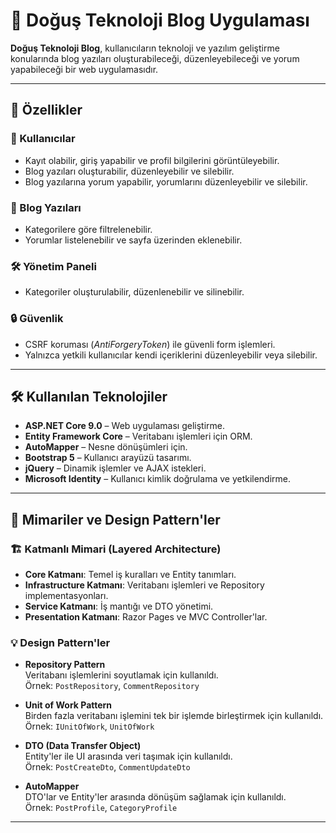 # 🚀 Doğuş Teknoloji Blog Uygulaması

**Doğuş Teknoloji Blog**, kullanıcıların teknoloji ve yazılım geliştirme konularında blog yazıları oluşturabileceği, düzenleyebileceği ve yorum yapabileceği bir web uygulamasıdır.

---

## 🎯 Özellikler

### 👤 Kullanıcılar
- Kayıt olabilir, giriş yapabilir ve profil bilgilerini görüntüleyebilir.
- Blog yazıları oluşturabilir, düzenleyebilir ve silebilir.
- Blog yazılarına yorum yapabilir, yorumlarını düzenleyebilir ve silebilir.

### 📝 Blog Yazıları
- Kategorilere göre filtrelenebilir.
- Yorumlar listelenebilir ve sayfa üzerinden eklenebilir.

### 🛠️ Yönetim Paneli
- Kategoriler oluşturulabilir, düzenlenebilir ve silinebilir.

### 🔒 Güvenlik
- CSRF koruması (_AntiForgeryToken_) ile güvenli form işlemleri.
- Yalnızca yetkili kullanıcılar kendi içeriklerini düzenleyebilir veya silebilir.

---

## 🛠️ Kullanılan Teknolojiler

- **ASP.NET Core 9.0** – Web uygulaması geliştirme.
- **Entity Framework Core** – Veritabanı işlemleri için ORM.
- **AutoMapper** – Nesne dönüşümleri için.
- **Bootstrap 5** – Kullanıcı arayüzü tasarımı.
- **jQuery** – Dinamik işlemler ve AJAX istekleri.
- **Microsoft Identity** – Kullanıcı kimlik doğrulama ve yetkilendirme.

---

## 🧱 Mimariler ve Design Pattern'ler

### 🏗️ Katmanlı Mimari (Layered Architecture)

- **Core Katmanı**: Temel iş kuralları ve Entity tanımları.
- **Infrastructure Katmanı**: Veritabanı işlemleri ve Repository implementasyonları.
- **Service Katmanı**: İş mantığı ve DTO yönetimi.
- **Presentation Katmanı**: Razor Pages ve MVC Controller'lar.

### 💡 Design Pattern'ler

- **Repository Pattern**  
  Veritabanı işlemlerini soyutlamak için kullanıldı.  
  Örnek: `PostRepository`, `CommentRepository`

- **Unit of Work Pattern**  
  Birden fazla veritabanı işlemini tek bir işlemde birleştirmek için kullanıldı.  
  Örnek: `IUnitOfWork`, `UnitOfWork`

- **DTO (Data Transfer Object)**  
  Entity'ler ile UI arasında veri taşımak için kullanıldı.  
  Örnek: `PostCreateDto`, `CommentUpdateDto`

- **AutoMapper**  
  DTO'lar ve Entity'ler arasında dönüşüm sağlamak için kullanıldı.  
  Örnek: `PostProfile`, `CategoryProfile`

---

